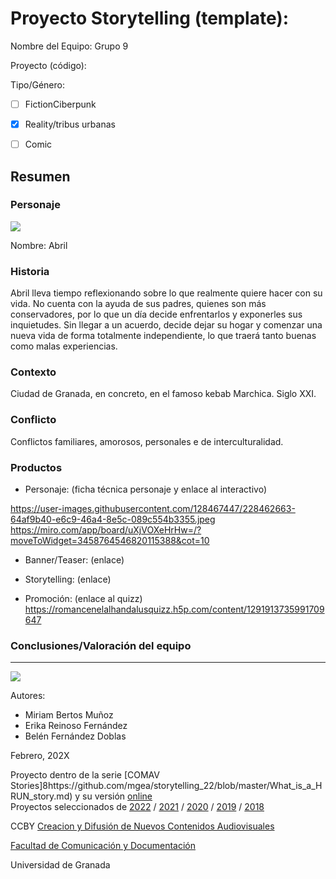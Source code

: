 

# Proyecto Storytelling (template): 

Nombre del Equipo: Grupo 9

Proyecto (código): 

Tipo/Género:  
- [ ] FictionCiberpunk  
- [x] Reality/tribus urbanas  
- [ ] Comic


## Resumen


### Personaje

![](https://user-images.githubusercontent.com/128467447/228462663-64af9b40-e6c9-46a4-8e5c-089c554b3355.jpeg)

Nombre: Abril


### Historia
Abril lleva tiempo reflexionando sobre lo que realmente quiere hacer con su vida. No cuenta con la ayuda de sus padres, quienes son más conservadores, por lo que un día decide enfrentarlos y exponerles sus inquietudes. Sin llegar a un acuerdo, decide dejar su hogar y comenzar una nueva vida de forma totalmente independiente, lo que traerá tanto buenas como malas experiencias.

### Contexto
Ciudad de Granada, en concreto, en el famoso kebab Marchica. Siglo XXI.

### Conflicto 
Conflictos familiares, amorosos, personales e de interculturalidad.


### Productos

- Personaje: (ficha técnica personaje y enlace al interactivo) 

https://user-images.githubusercontent.com/128467447/228462663-64af9b40-e6c9-46a4-8e5c-089c554b3355.jpeg
https://miro.com/app/board/uXjVOXeHrHw=/?moveToWidget=3458764546820115388&cot=10


- Banner/Teaser:  (enlace) 


- Storytelling: (enlace) 

- Promoción: (enlace al quizz) https://romancenelalhandalusquizz.h5p.com/content/1291913735991709647




### Conclusiones/Valoración del equipo

------
![](https://upload.wikimedia.org/wikipedia/commons/thumb/6/62/CC-BY-SA-Andere_Wikis_%28v%29.svg/200px-CC-BY-SA-Andere_Wikis_%28v%29.svg.png)


Autores:  
<!---
Incluir lista de personas del grupo 
Se puede añadir enlace a página personal de github o lo que se quiera...(optativo)
-->

- Miriam Bertos Muñoz
- Erika Reinoso Fernández
- Belén Fernández Doblas

<!---
Lista completa de emojis de markDown - https://gist.github.com/rxaviers/7360908) 
-->



Febrero, 202X

Proyecto dentro de la serie [COMAV Stories]8https://github.com/mgea/storytelling_22/blob/master/What_is_a_HRUN_story.md) y su versión [online](https://utopolis.ugr.es/media/HRUN/)  
Proyectos seleccionados de [2022](https://github.com/mgea/storytelling/blob/master/2022/readme.md) / [2021](https://github.com/mgea/storytelling/blob/master/2021/readme.md) / [2020](https://github.com/mgea/storytelling/blob/master/2020/readme.md)  / 
[2019](https://github.com/mgea/storytelling/blob/master/2019/readme.md) / [2018](https://github.com/mgea/storytelling/blob/master/2018/readme.md) 

CCBY [Creacion y Difusión de Nuevos Contenidos Audiovisuales](http://utopolis.ugr.es/medialab)

[Facultad de Comunicación y Documentación](http://fcd.ugr.es)

Universidad de Granada
